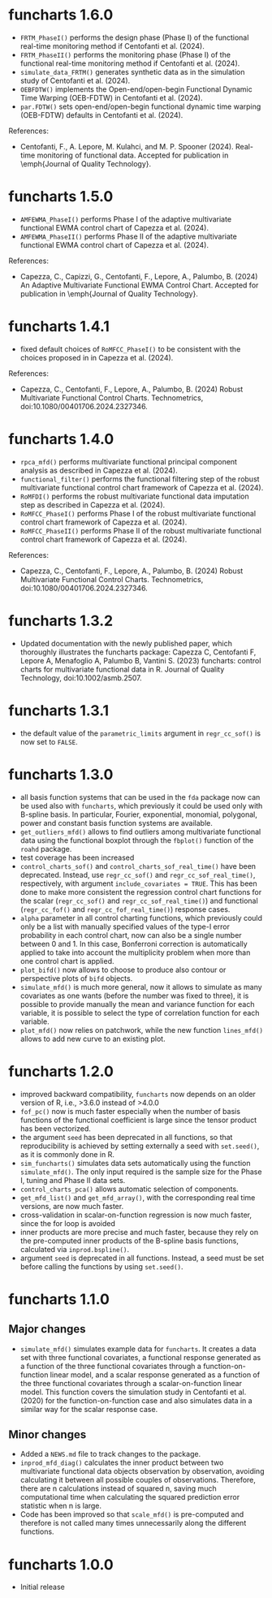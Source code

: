 # funcharts 1.6.0

* `FRTM_PhaseI()` performs the design phase (Phase I) of the functional real-time monitoring method if Centofanti et al. (2024).
* `FRTM_PhaseII()` performs the monitoring phase (Phase I) of the functional real-time monitoring method if Centofanti et al. (2024).
* `simulate_data_FRTM()` generates synthetic data as in the simulation study of Centofanti et al. (2024).
* `OEBFDTW()` implements the Open-end/open-begin Functional Dynamic Time Warping (OEB-FDTW) in Centofanti et al. (2024).
* `par.FDTW()` sets open-end/open-begin functional dynamic time warping (OEB-FDTW) defaults in Centofanti et al. (2024).

References: 

* Centofanti, F., A. Lepore, M. Kulahci, and M. P. Spooner (2024). 
Real-time monitoring of functional data. Accepted for publication in \emph{Journal of Quality Technology}.

# funcharts 1.5.0

* `AMFEWMA_PhaseI()` performs Phase I of the adaptive multivariate functional EWMA control chart of Capezza et al. (2024).
* `AMFEWMA_PhaseII()` performs Phase II of the adaptive multivariate functional EWMA control chart of Capezza et al. (2024).

References:

* Capezza, C., Capizzi, G., Centofanti, F., Lepore, A., Palumbo, B. (2024)
An Adaptive Multivariate Functional EWMA Control Chart.
Accepted for publication in \emph{Journal of Quality Technology}.

# funcharts 1.4.1

* fixed default choices of `RoMFCC_PhaseI()` to be consistent with the choices proposed in in Capezza et al. (2024).

References:

* Capezza, C., Centofanti, F., Lepore, A., Palumbo, B. (2024) Robust Multivariate Functional Control Charts. Technometrics, doi:10.1080/00401706.2024.2327346.

# funcharts 1.4.0

* `rpca_mfd()` performs multivariate functional principal component analysis as described in Capezza et al. (2024).
* `functional_filter()` performs the functional filtering step of the robust multivariate functional control chart framework of Capezza et al. (2024).
* `RoMFDI()` performs the robust multivariate functional data imputation step as described in Capezza et al. (2024).
* `RoMFCC_PhaseI()` performs Phase I of the robust multivariate functional control chart framework of Capezza et al. (2024).
* `RoMFCC_PhaseII()` performs Phase II of the robust multivariate functional control chart framework of Capezza et al. (2024).

References:

* Capezza, C., Centofanti, F., Lepore, A., Palumbo, B. (2024) Robust Multivariate Functional Control Charts. Technometrics, doi:10.1080/00401706.2024.2327346.

# funcharts 1.3.2

* Updated documentation with the newly published paper, which thoroughly illustrates the funcharts package:
Capezza C, Centofanti F, Lepore A, Menafoglio A, Palumbo B, Vantini S. (2023) funcharts: control charts for multivariate functional data in R.
Journal of Quality Technology, doi:10.1002/asmb.2507.

# funcharts 1.3.1

* the default value of the `parametric_limits` argument in `regr_cc_sof()` is now set to `FALSE`.

# funcharts 1.3.0

* all basis function systems that can be used in the `fda` package now can be used also with `funcharts`, which previously it could be used only with B-spline basis.
In particular, Fourier, exponential, monomial, polygonal, power and constant basis function systems are available.
* `get_outliers_mfd()` allows to find outliers among multivariate functional data using the functional boxplot through the `fbplot()` function of the `roahd` package.
* test coverage has been increased
* `control_charts_sof()` and `control_charts_sof_real_time()` have been deprecated.
Instead, use `regr_cc_sof()` and `regr_cc_sof_real_time()`, respectively, with argument `include_covariates = TRUE`. 
This has been done to make more consistent the regression control chart functions for the scalar (`regr_cc_sof()` and `regr_cc_sof_real_time()`) and functional (`regr_cc_fof()` and `regr_cc_fof_real_time()`) response cases.
* `alpha` parameter in all control charting functions, which previously could only be a list with manually specified values of the type-I error probability in each control chart, now can also be a single number between 0 and 1. In this case, Bonferroni correction is automatically applied to take into account the multiplicity problem when more than one control chart is applied.
* `plot_bifd()` now allows to choose to produce also contour or perspective plots of `bifd` objects.
* `simulate_mfd()` is much more general, now it allows to simulate as many covariates as one wants (before the number was fixed to three), it is possible to provide manually the mean and variance function for each variable, it is possible to select the type of correlation function for each variable.
* `plot_mfd()` now relies on patchwork, while the new function `lines_mfd()` allows to add new curve to an existing plot.

# funcharts 1.2.0

* improved backward compatibility, `funcharts` now depends on an older version of R, i.e., >3.6.0 instead of >4.0.0
* `fof_pc()` now is much faster especially when the number of basis functions of the functional coefficient is large since the tensor product has been vectorized.
* the argument `seed` has been deprecated in all functions, so that reproducibility is achieved by setting externally a seed with `set.seed()`, as it is commonly done in R.
* `sim_funcharts()` simulates data sets automatically using the function `simulate_mfd()`. The only input required is the sample size for the Phase I, tuning and Phase II data sets.
* `control_charts_pca()` allows automatic selection of components.
* `get_mfd_list()` and `get_mfd_array()`, with the corresponding real time versions, are now much faster.
* cross-validation in scalar-on-function regression is now much faster, since the for loop is avoided
* inner products are more precise and much faster, because they rely on the pre-computed inner products of the B-spline basis functions, calculated via `inprod.bspline()`.
* argument `seed` is deprecated in all functions. Instead, a seed must be set before calling the functions by using `set.seed()`.

# funcharts 1.1.0

## Major changes

* `simulate_mfd()` simulates example data for `funcharts`. 
It creates a data set with three functional covariates, a functional response generated as a function of the three functional covariates through a function-on-function linear model, and a scalar response generated as a function of the three functional covariates through a scalar-on-function linear model. This function covers the simulation study in Centofanti et al. (2020) for the function-on-function case and also simulates data in a similar way for the scalar response case.

## Minor changes

* Added a `NEWS.md` file to track changes to the package.
* `inprod_mfd_diag()` calculates the inner product between two multivariate functional data objects observation by observation, avoiding calculating it between all possible couples of observations. Therefore, there are n calculations instead of squared n, saving much computational time when calculating the squared prediction error statistic when n is large.
* Code has been improved so that `scale_mfd()` is pre-computed and therefore is not called many times unnecessarily along the different functions.


# funcharts 1.0.0

* Initial release
